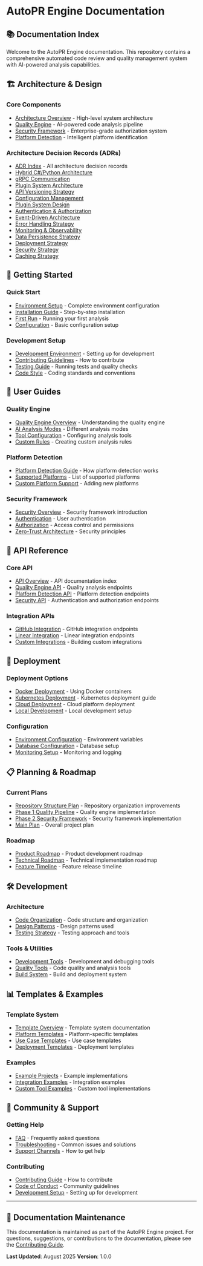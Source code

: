 # AutoPR Engine Documentation

## 📚 **Documentation Index**

Welcome to the AutoPR Engine documentation. This repository contains a comprehensive automated code
review and quality management system with AI-powered analysis capabilities.

## 🏗️ **Architecture & Design**

### **Core Components**

- [Architecture Overview](architecture/README.md) - High-level system architecture
- [Quality Engine](architecture/quality-engine.md) - AI-powered code analysis pipeline
- [Security Framework](architecture/security-framework.md) - Enterprise-grade authorization system
- [Platform Detection](architecture/platform-detection.md) - Intelligent platform identification

### **Architecture Decision Records (ADRs)**

- [ADR Index](adr/README.md) - All architecture decision records
- [Hybrid C#/Python Architecture](adr/0001-hybrid-csharp-python-architecture.md)
- [gRPC Communication](adr/0002-grpc-communication.md)
- [Plugin System Architecture](adr/0003-plugin-system-architecture.md)
- [API Versioning Strategy](adr/0004-api-versioning-strategy.md)
- [Configuration Management](adr/0005-configuration-management.md)
- [Plugin System Design](adr/0006-plugin-system-design.md)
- [Authentication & Authorization](adr/0007-authn-authz.md)
- [Event-Driven Architecture](adr/0008-event-driven-architecture.md)
- [Error Handling Strategy](adr/0009-error-handling-strategy.md)
- [Monitoring & Observability](adr/0010-monitoring-observability.md)
- [Data Persistence Strategy](adr/0011-data-persistence-strategy.md)
- [Deployment Strategy](adr/0012-deployment-strategy.md)
- [Security Strategy](adr/0013-security-strategy.md)
- [Caching Strategy](adr/0014-caching-strategy.md)

## 🚀 **Getting Started**

### **Quick Start**

- [Environment Setup](../ENVIRONMENT_SETUP.md) - Complete environment configuration
- [Installation Guide](getting-started/installation.md) - Step-by-step installation
- [First Run](getting-started/first-run.md) - Running your first analysis
- [Configuration](getting-started/configuration.md) - Basic configuration setup

### **Development Setup**

- [Development Environment](development/setup.md) - Setting up for development
- [Contributing Guidelines](development/contributing.md) - How to contribute
- [Testing Guide](development/testing.md) - Running tests and quality checks
- [Code Style](development/code-style.md) - Coding standards and conventions

## 📖 **User Guides**

### **Quality Engine**

- [Quality Engine Overview](quality-engine/README.md) - Understanding the quality engine
- [AI Analysis Modes](quality-engine/ai-modes.md) - Different analysis modes
- [Tool Configuration](quality-engine/tools.md) - Configuring analysis tools
- [Custom Rules](quality-engine/custom-rules.md) - Creating custom analysis rules

### **Platform Detection**

- [Platform Detection Guide](platform-detection/README.md) - How platform detection works
- [Supported Platforms](platform-detection/platforms.md) - List of supported platforms
- [Custom Platform Support](platform-detection/custom-platforms.md) - Adding new platforms

### **Security Framework**

- [Security Overview](security/README.md) - Security framework introduction
- [Authentication](security/authentication.md) - User authentication
- [Authorization](security/authorization.md) - Access control and permissions
- [Zero-Trust Architecture](security/zero-trust.md) - Security principles

## 🔧 **API Reference**

### **Core API**

- [API Overview](api/README.md) - API documentation index
- [Quality Engine API](api/quality-engine.md) - Quality analysis endpoints
- [Platform Detection API](api/platform-detection.md) - Platform detection endpoints
- [Security API](api/security.md) - Authentication and authorization endpoints

### **Integration APIs**

- [GitHub Integration](api/github.md) - GitHub integration endpoints
- [Linear Integration](api/linear.md) - Linear integration endpoints
- [Custom Integrations](api/custom-integrations.md) - Building custom integrations

## 🚀 **Deployment**

### **Deployment Options**

- [Docker Deployment](deployment/docker.md) - Using Docker containers
- [Kubernetes Deployment](deployment/kubernetes.md) - Kubernetes deployment guide
- [Cloud Deployment](deployment/cloud.md) - Cloud platform deployment
- [Local Development](deployment/local.md) - Local development setup

### **Configuration**

- [Environment Configuration](deployment/environment.md) - Environment variables
- [Database Configuration](deployment/database.md) - Database setup
- [Monitoring Setup](deployment/monitoring.md) - Monitoring and logging

## 📋 **Planning & Roadmap**

### **Current Plans**

- [Repository Structure Plan](plans/REPOSITORY_STRUCTURE_PLAN.md) - Repository organization
  improvements
- [Phase 1 Quality Pipeline](plans/plan-phase1-quality-pipeline.md) - Quality engine implementation
- [Phase 2 Security Framework](plans/plan-phase2-security-framework.md) - Security framework
  implementation
- [Main Plan](plans/plan.md) - Overall project plan

### **Roadmap**

- [Product Roadmap](roadmap/README.md) - Product development roadmap
- [Technical Roadmap](roadmap/technical.md) - Technical implementation roadmap
- [Feature Timeline](roadmap/features.md) - Feature release timeline

## 🛠️ **Development**

### **Architecture**

- [Code Organization](development/architecture.md) - Code structure and organization
- [Design Patterns](development/patterns.md) - Design patterns used
- [Testing Strategy](development/testing-strategy.md) - Testing approach and tools

### **Tools & Utilities**

- [Development Tools](development/tools.md) - Development and debugging tools
- [Quality Tools](development/quality-tools.md) - Code quality and analysis tools
- [Build System](development/build.md) - Build and deployment system

## 📊 **Templates & Examples**

### **Template System**

- [Template Overview](../templates/README.md) - Template system documentation
- [Platform Templates](../templates/platforms/) - Platform-specific templates
- [Use Case Templates](../templates/use-cases/) - Use case templates
- [Deployment Templates](../templates/deployment/) - Deployment templates

### **Examples**

- [Example Projects](../examples/) - Example implementations
- [Integration Examples](../examples/integrations/) - Integration examples
- [Custom Tool Examples](../examples/custom-tools/) - Custom tool implementations

## 🤝 **Community & Support**

### **Getting Help**

- [FAQ](support/faq.md) - Frequently asked questions
- [Troubleshooting](support/troubleshooting.md) - Common issues and solutions
- [Support Channels](support/channels.md) - How to get help

### **Contributing**

- [Contributing Guide](development/contributing.md) - How to contribute
- [Code of Conduct](community/code-of-conduct.md) - Community guidelines
- [Development Setup](development/setup.md) - Setting up for development

---

## 📝 **Documentation Maintenance**

This documentation is maintained as part of the AutoPR Engine project. For questions, suggestions,
or contributions to the documentation, please see the
[Contributing Guide](development/contributing.md).

**Last Updated**: August 2025 **Version**: 1.0.0
